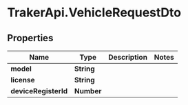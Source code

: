 # TrakerApi.VehicleRequestDto

## Properties

Name | Type | Description | Notes
------------ | ------------- | ------------- | -------------
**model** | **String** |  | 
**license** | **String** |  | 
**deviceRegisterId** | **Number** |  | 


